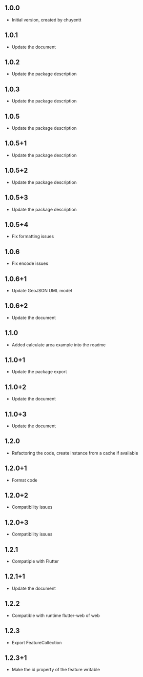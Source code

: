 ## 1.0.0

- Initial version, created by chuyentt

## 1.0.1

- Update the document

## 1.0.2

- Update the package description

## 1.0.3

- Update the package description

## 1.0.5

- Update the package description

## 1.0.5+1

- Update the package description

## 1.0.5+2

- Update the package description

## 1.0.5+3

- Update the package description

## 1.0.5+4

- Fix formatting issues

## 1.0.6

- Fix encode issues

## 1.0.6+1

- Update GeoJSON UML model

## 1.0.6+2

- Update the document

## 1.1.0

- Added calculate area example into the readme

## 1.1.0+1

- Update the package export 

## 1.1.0+2

- Update the document

## 1.1.0+3

- Update the document

## 1.2.0

- Refactoring the code, create instance from a cache if available

## 1.2.0+1

- Format code

## 1.2.0+2

- Compatibility issues

## 1.2.0+3

- Compatibility issues

## 1.2.1

- Compatiple with Flutter

## 1.2.1+1

- Update the document

## 1.2.2

- Compatible with runtime flutter-web of web

## 1.2.3

- Export FeatureCollection

## 1.2.3+1

- Make the id property of the feature writable